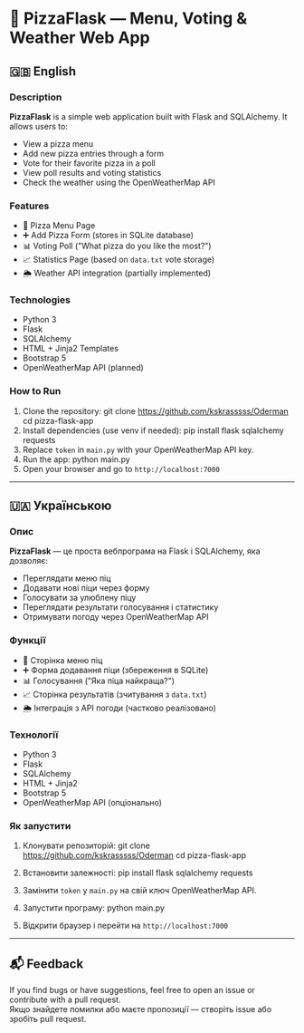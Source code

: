 # 🍕 PizzaFlask — Menu, Voting & Weather Web App

## 🇬🇧 English

### Description
**PizzaFlask** is a simple web application built with Flask and SQLAlchemy. It allows users to:
- View a pizza menu
- Add new pizza entries through a form
- Vote for their favorite pizza in a poll
- View poll results and voting statistics
- Check the weather using the OpenWeatherMap API

### Features
- 🍕 Pizza Menu Page
- ➕ Add Pizza Form (stores in SQLite database)
- 📊 Voting Poll ("What pizza do you like the most?")
- 📈 Statistics Page (based on `data.txt` vote storage)
- 🌦️ Weather API integration (partially implemented)

### Technologies
- Python 3
- Flask
- SQLAlchemy
- HTML + Jinja2 Templates
- Bootstrap 5
- OpenWeatherMap API (planned)

### How to Run
1. Clone the repository:
   git clone https://github.com/kskrasssss/Oderman
   cd pizza-flask-app
2. Install dependencies (use venv if needed):
   pip install flask sqlalchemy requests
3. Replace `token` in `main.py` with your OpenWeatherMap API key.
4. Run the app:
   python main.py
5. Open your browser and go to `http://localhost:7000`

---

## 🇺🇦 Українською

### Опис
**PizzaFlask** — це проста вебпрограма на Flask і SQLAlchemy, яка дозволяє:
- Переглядати меню піц
- Додавати нові піци через форму
- Голосувати за улюблену піцу
- Переглядати результати голосування і статистику
- Отримувати погоду через OpenWeatherMap API

### Функції
- 🍕 Сторінка меню піц
- ➕ Форма додавання піци (збереження в SQLite)
- 📊 Голосування ("Яка піца найкраща?")
- 📈 Сторінка результатів (зчитування з `data.txt`)
- 🌦️ Інтеграція з API погоди (частково реалізовано)

### Технології
- Python 3
- Flask
- SQLAlchemy
- HTML + Jinja2
- Bootstrap 5
- OpenWeatherMap API (опціонально)

### Як запустити
1. Клонувати репозиторій:
   git clone https://github.com/kskrasssss/Oderman
   cd pizza-flask-app
2. Встановити залежності:
   pip install flask sqlalchemy requests
3. Замінити `token` у `main.py` на свій ключ OpenWeatherMap API.
4. Запустити програму:
   python main.py

5. Відкрити браузер і перейти на `http://localhost:7000`

---

## 📬 Feedback
If you find bugs or have suggestions, feel free to open an issue or contribute with a pull request.  
Якщо знайдете помилки або маєте пропозиції — створіть issue або зробіть pull request.
